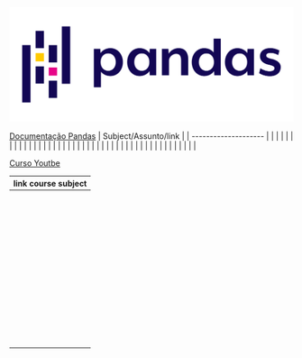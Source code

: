 ![Image Pandas](./pd.png)

[Documentação Pandas](https://pandas.pydata.org/docs/user_guide/index.html#user-guide)
| Subject/Assunto/link |
| -------------------- |
| []()                 |
| []()                 |
| []()                 |
| []()                 |
| []()                 |
| []()                 |
| []()                 |
| []()                 |
| []()                 |
| []()                 |
| []()                 |
| []()                 |
| []()                 |
| []()                 |
| []()                 |
| []()                 |
| []()                 |
| []()                 |
| []()                 |
| []()                 |
| []()                 |
| []()                 |


[Curso Youtbe](https://www.youtube.com/watch?v=1ua6uksg6wg&list=PL4OAe-tL47sa1McMctk5pdPd5eTAp3drk)

| link course subject |
| ------------------- |
| []()                |
| []()                |
| []()                |
| []()                |
| []()                |
| []()                |
| []()                |
| []()                |
| []()                |
| []()                |
| []()                |
| []()                |
| []()                |
| []()                |
| []()                |
| []()                |
| []()                |
| []()                |
| []()                |
| []()                |
| []()                |
| []()                |
| []()                |
| []()                |
| []()                |
| []()                |
| []()                |
| []()                |
| []()                |
| []()                |
| []()                |
| []()                |
| []()                |
| []()                |
| []()                |
| []()                |
| []()                |
| []()                |
| []()                |
| []()                |
| []()                |
| []()                |
| []()                |
| []()                |
| []()                |
| []()                |
| []()                |
| []()                |
| []()                |
| []()                |
| []()                |
| []()                |
| []()                |


